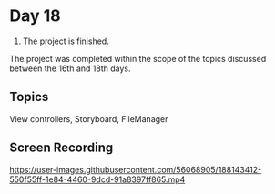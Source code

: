 # Day 18

1. The project is finished.

The project was completed within the scope of the topics discussed between the 16th and 18th days.

## Topics

View controllers, Storyboard, FileManager

## Screen Recording

https://user-images.githubusercontent.com/56068905/188143412-550f55ff-1e84-4460-9dcd-91a8397ff865.mp4
